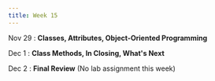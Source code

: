 ```yaml
---
title: Week 15
---
```


Nov 29
: **Classes, Attributes, Object-Oriented Programming**
  
Dec 1
: **Class Methods, In Closing, What's Next**

Dec 2
: **Final Review** (No lab assignment this week)
